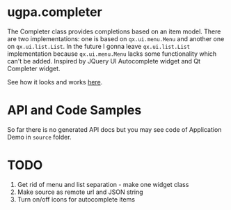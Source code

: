 # ugpa.completer
The Completer class provides completions based on an item model.
There are two implementations: one is based on `qx.ui.menu.Menu` and another one on `qx.ui.list.List`.
In the future I gonna leave `qx.ui.list.List` implementation because `qx.ui.menu.Menu` lacks some functionality which can't be added.
Inspired by JQuery UI Autocomplete widget and Qt Completer widget.

See how it looks and works [here](https://goldim.github.io/ugpa.completer/).


# API and Code Samples
So far there is no generated API docs but you may see code of Application Demo in `source` folder. 

# TODO
1. Get rid of menu and list separation - make one widget class
2. Make source as remote url and JSON string
3. Turn on/off icons for autocomplete items
